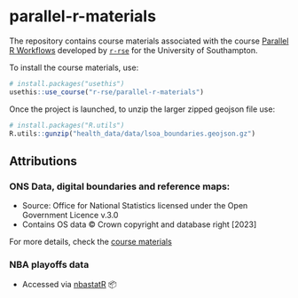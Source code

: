 
# parallel-r-materials

<!-- badges: start -->
<!-- badges: end -->

The repository contains course materials associated with the course [Parallel R Workflows](https://parallel-r.netlify.app/) developed by [`r-rse`](https://www.r-rse.eu/) for the University of Southampton. 

To install the course materials, use:
```r
# install.packages("usethis")
usethis::use_course("r-rse/parallel-r-materials")
```

Once the project is launched, to unzip the larger zipped geojson file use:

```r
# install.packages("R.utils")
R.utils::gunzip("health_data/data/lsoa_boundaries.geojson.gz")
```

## Attributions


### ONS Data, digital boundaries and reference maps:

- Source: Office for National Statistics licensed under the Open Government Licence v.3.0
- Contains OS data © Crown copyright and database right [2023]

For more details, check the [course materials](https://r-rse-parallel-r.netlify.app/04b_health_maps.html#exercise-materials)

### NBA playoffs data

- Accessed via [nbastatR](https://github.com/abresler/nbastatR) 📦
